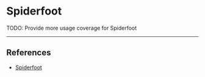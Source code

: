 # Spiderfoot

TODO: Provide more usage coverage for Spiderfoot

---
## References

- [Spiderfoot](https://github.com/poppopjmp/spiderfoot)